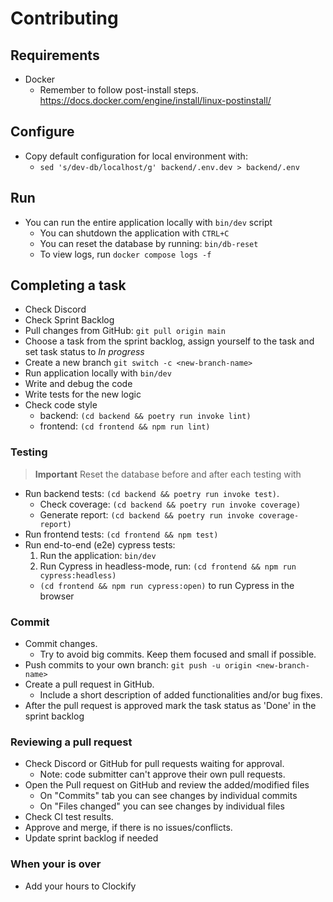 # Contributing

## Requirements
* Docker
  * Remember to follow post-install steps. https://docs.docker.com/engine/install/linux-postinstall/

## Configure
* Copy default configuration for local environment with:
  * ```sed 's/dev-db/localhost/g' backend/.env.dev > backend/.env```

## Run
* You can run the entire application locally with `bin/dev` script
  * You can shutdown the application with `CTRL+C`
  * You can reset the database by running: `bin/db-reset`
  * To view logs, run `docker compose logs -f`

## Completing a task
* Check Discord
* Check Sprint Backlog
* Pull changes from GitHub: `git pull origin main`
* Choose a task from the sprint backlog, assign yourself to the task and set task status to _In progress_
* Create a new branch `git switch -c <new-branch-name>`
* Run application locally with `bin/dev`
* Write and debug the code
* Write tests for the new logic
* Check code style
  - backend: `(cd backend && poetry run invoke lint)`
  - frontend: `(cd frontend && npm run lint)`
### Testing
> **Important**
> Reset the database before and after each testing with 
* Run backend tests: `(cd backend && poetry run invoke test)`.
  * Check coverage: `(cd backend && poetry run invoke coverage)`
  * Generate report: `(cd backend && poetry run invoke coverage-report)`
* Run frontend tests: `(cd frontend && npm test)`
* Run end-to-end (e2e) cypress tests:
  1. Run the application: `bin/dev`
  2. Run Cypress in headless-mode, run: `(cd frontend && npm run cypress:headless)`
    -  `(cd frontend && npm run cypress:open)` to run Cypress in the browser

### Commit
* Commit changes.
  * Try to avoid big commits. Keep them focused and small if possible.
* Push commits to your own branch: `git push -u origin <new-branch-name>`
* Create a pull request in GitHub.
  * Include a short description of added functionalities and/or bug fixes.
* After the pull request is approved mark the task status as 'Done' in the sprint backlog
### Reviewing a pull request
* Check Discord or GitHub for pull requests waiting for approval.
  * Note: code submitter can't approve their own pull requests.
* Open the Pull request on GitHub and review the added/modified files
  * On "Commits" tab you can see changes by individual commits
  * On "Files changed" you can see changes by individual files
* Check CI test results.
* Approve and merge, if there is no issues/conflicts. 
* Update sprint backlog if needed

### When your is over
* Add your hours to Clockify